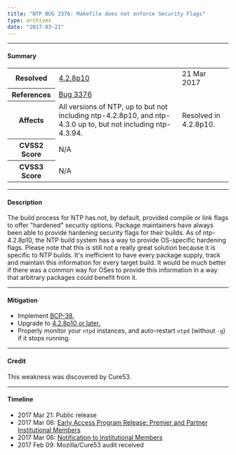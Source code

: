 ```yaml
---
title: "NTP BUG 3376: Makefile does not enforce Security Flags"
type: archives
date: "2017-03-21"
---
```


* * *

#### Summary

<table>
  <tbody>
	<tr>
		<th><b>Resolved</b></th>
		<td><a href="/support/securitynotice/4_2_8p10-release-announcement">4.2.8p10</a></td>
		<td>21 Mar 2017</td>
	</tr>
	<tr>
		<th><b>References</b></th>
		<td><a href="https://bugs.ntp.org/show_bug.cgi?id=3376">Bug 3376</a></td>
		<td></td>
	</tr>
	<tr>
		<th><b>Affects</b></th>
		<td>All versions of NTP, up to but not including ntp-4.2.8p10, and ntp-4.3.0 up to, but not including ntp-4.3.94.</td>
		<td>Resolved in 4.2.8p10.</td>
	</tr>
	<tr>
		<th><b>CVSS2 Score</b></th>
		<td>N/A</td>
		<td></td>
	</tr>
	<tr>
		<th><b>CVSS3 Score<b></th>
		<td>N/A</td>
		<td></td>
	</tr>	
  </tbody>	
</table>

* * *
    
#### Description 

The build process for NTP has not, by default, provided compile or link flags to offer "hardened" security options. Package maintainers have always been able to provide hardening security flags for their builds. As of ntp-4.2.8p10, the NTP build system has a way to provide OS-specific hardening flags. Please note that this is still not a really great solution because it is specific to NTP builds. It's inefficient to have every package supply, track and maintain this information for every target build. It would be much better if there was a common way for OSes to provide this information in a way that arbitrary packages could benefit from it. 

* * *
    
#### Mitigation

* Implement [BCP-38.](http://www.bcp38.info)
* Upgrade to [4.2.8p10 or later.](/downloads) 
* Properly monitor your `ntpd` instances, and auto-restart `ntpd` (without `-g`) if it stops running.

* * *

#### Credit

This weakness was discovered by Cure53.

* * *

#### Timeline

* 2017 Mar 21: Public release
* 2017 Mar 06: [Early Access Program Release: Premier and Partner Institutional Members](https://www.nwtime.org/membership/benefits)
* 2017 Mar 06: [Notification to Institutional Members](https://www.nwtime.org/membership/benefits)
* 2017 Feb 09: Mozilla/Cure53 audit received